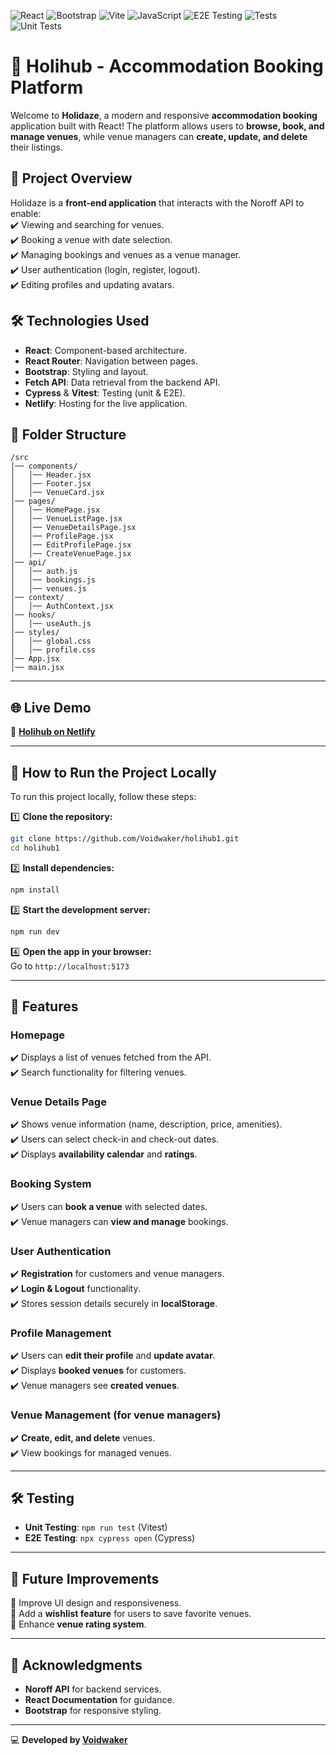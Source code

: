 ![React](https://img.shields.io/badge/React-18.0.0-blue?style=for-the-badge&logo=react)
![Bootstrap](https://img.shields.io/badge/Bootstrap-5.3-purple?style=for-the-badge&logo=bootstrap)
![Vite](https://img.shields.io/badge/Vite-6.0-yellow?style=for-the-badge&logo=vite)
![JavaScript](https://img.shields.io/badge/JavaScript-ES6+-yellow?style=for-the-badge&logo=javascript)
![E2E Testing](https://img.shields.io/badge/Cypress-13.17.0-green?style=for-the-badge&logo=cypress)
![Tests](https://img.shields.io/github/actions/workflow/status/Voidwaker/Holihub1/tests.yml?label=tests)
![Unit Tests](https://github.com/Voidwaker/Holihub1/actions/workflows/tests.yml/badge.svg)

# 🏡 Holihub - Accommodation Booking Platform  

Welcome to **Holidaze**, a modern and responsive **accommodation booking** application built with React! The platform allows users to **browse, book, and manage venues**, while venue managers can **create, update, and delete** their listings.

## 🚀 Project Overview  

Holidaze is a **front-end application** that interacts with the Noroff API to enable:  
✔️ Viewing and searching for venues.  
✔️ Booking a venue with date selection.  
✔️ Managing bookings and venues as a venue manager.  
✔️ User authentication (login, register, logout).  
✔️ Editing profiles and updating avatars.  

## 🛠️ Technologies Used  

- **React**: Component-based architecture.  
- **React Router**: Navigation between pages.  
- **Bootstrap**: Styling and layout.  
- **Fetch API**: Data retrieval from the backend API.  
- **Cypress** & **Vitest**: Testing (unit & E2E).  
- **Netlify**: Hosting for the live application.  

## 📂 Folder Structure  

```
/src  
│── components/  
│   │── Header.jsx  
│   │── Footer.jsx  
│   │── VenueCard.jsx  
│── pages/  
│   │── HomePage.jsx  
│   │── VenueListPage.jsx  
│   │── VenueDetailsPage.jsx  
│   │── ProfilePage.jsx  
│   │── EditProfilePage.jsx  
│   │── CreateVenuePage.jsx  
│── api/  
│   │── auth.js  
│   │── bookings.js  
│   │── venues.js  
│── context/  
│   │── AuthContext.jsx  
│── hooks/  
│   │── useAuth.js  
│── styles/  
│   │── global.css  
│   │── profile.css  
│── App.jsx  
│── main.jsx  
```

---

## 🌐 Live Demo  

🔎 **[Holihub on Netlify](https://holihub.netlify.app/)**  

---

## 🤔 How to Run the Project Locally  

To run this project locally, follow these steps:

1️⃣ **Clone the repository:**  
```sh
git clone https://github.com/Voidwaker/holihub1.git
cd holihub1  
```

2️⃣ **Install dependencies:**  
```sh
npm install  
```

3️⃣ **Start the development server:**  
```sh
npm run dev  
```

4️⃣ **Open the app in your browser:**  
Go to `http://localhost:5173`  

---

## 💼 Features  

### **Homepage**  
✔️ Displays a list of venues fetched from the API.  
✔️ Search functionality for filtering venues.  

### **Venue Details Page**  
✔️ Shows venue information (name, description, price, amenities).  
✔️ Users can select check-in and check-out dates.  
✔️ Displays **availability calendar** and **ratings**.  

### **Booking System**  
✔️ Users can **book a venue** with selected dates.  
✔️ Venue managers can **view and manage** bookings.  

### **User Authentication**  
✔️ **Registration** for customers and venue managers.  
✔️ **Login & Logout** functionality.  
✔️ Stores session details securely in **localStorage**.  

### **Profile Management**  
✔️ Users can **edit their profile** and **update avatar**.  
✔️ Displays **booked venues** for customers.  
✔️ Venue managers see **created venues**.  

### **Venue Management (for venue managers)**  
✔️ **Create, edit, and delete** venues.  
✔️ View bookings for managed venues.  

---

## 🛠️ Testing  

- **Unit Testing**: `npm run test` (Vitest)  
- **E2E Testing**: `npx cypress open` (Cypress)  

---

## 🏡 Future Improvements  

🚀 Improve UI design and responsiveness.  
🚀 Add a **wishlist feature** for users to save favorite venues.  
🚀 Enhance **venue rating system**.  

---

## 🙌 Acknowledgments  

- **Noroff API** for backend services.  
- **React Documentation** for guidance.  
- **Bootstrap** for responsive styling.  

---

💻 **Developed by [Voidwaker](https://github.com/Voidwaker)**  

